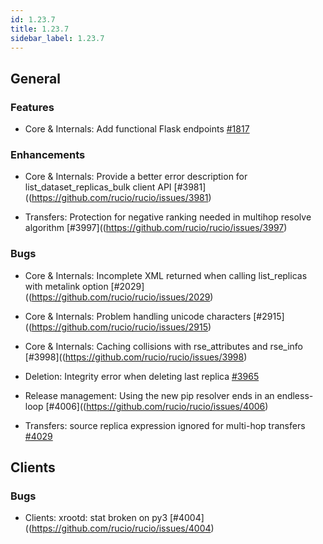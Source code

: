 ```yaml
---
id: 1.23.7
title: 1.23.7
sidebar_label: 1.23.7
---
```

## General

### Features

- Core & Internals: Add functional Flask endpoints [#1817](https://github.com/rucio/rucio/issues/1817)

### Enhancements

- Core & Internals: Provide a better error description for list_dataset_replicas_bulk client API [#3981]((https://github.com/rucio/rucio/issues/3981)

- Transfers: Protection for negative ranking needed in multihop resolve algorithm [#3997]((https://github.com/rucio/rucio/issues/3997)

### Bugs

- Core & Internals: Incomplete XML returned when calling list_replicas with metalink option [#2029]((https://github.com/rucio/rucio/issues/2029)

- Core & Internals: Problem handling unicode characters [#2915]((https://github.com/rucio/rucio/issues/2915)

- Core & Internals: Caching collisions with rse_attributes and rse_info [#3998]((https://github.com/rucio/rucio/issues/3998)

- Deletion: Integrity error when deleting last replica [#3965](https://github.com/rucio/rucio/issues/3965)

- Release management: Using the new pip resolver ends in an endless-loop [#4006]((https://github.com/rucio/rucio/issues/4006)

- Transfers: source replica expression ignored for multi-hop transfers [#4029](https://github.com/rucio/rucio/issues/4029)

## Clients

### Bugs

- Clients: xrootd: stat broken on py3 [#4004]((https://github.com/rucio/rucio/issues/4004)
